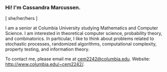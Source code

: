 ### Hi! I'm Cassandra Marcussen. 
\[ she/her/hers \]

I am a senior at Columbia University studying Mathematics and Computer Science. I am interested in theoretical computer science, probability theory, and combinatorics. In particular, I like to think about problems related to stochastic processes, randomized algorithms, computational complexity, property testing, and information theory.



To contact me, please email me at cem2242@columbia.edu. 
Website: http://www.columbia.edu/~cem2242/.

<!--
**cassmarcussen/cassmarcussen** is a ✨ _special_ ✨ repository because its `README.md` (this file) appears on your GitHub profile.

Here are some ideas to get you started:

- 🔭 I’m currently working on ...
- 🌱 I’m currently learning ...
- 👯 I’m looking to collaborate on ...
- 🤔 I’m looking for help with ...
- 💬 Ask me about ...
- 📫 How to reach me: ...
- 😄 Pronouns: ...
- ⚡ Fun fact: ...
-->
